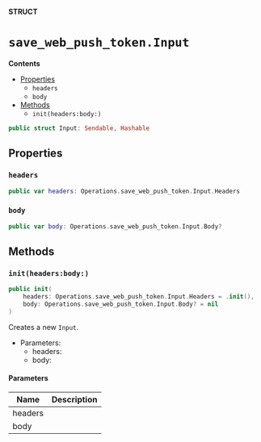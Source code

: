 **STRUCT**

# `save_web_push_token.Input`

**Contents**

- [Properties](#properties)
  - `headers`
  - `body`
- [Methods](#methods)
  - `init(headers:body:)`

```swift
public struct Input: Sendable, Hashable
```

## Properties
### `headers`

```swift
public var headers: Operations.save_web_push_token.Input.Headers
```

### `body`

```swift
public var body: Operations.save_web_push_token.Input.Body?
```

## Methods
### `init(headers:body:)`

```swift
public init(
    headers: Operations.save_web_push_token.Input.Headers = .init(),
    body: Operations.save_web_push_token.Input.Body? = nil
)
```

Creates a new `Input`.

- Parameters:
  - headers:
  - body:

#### Parameters

| Name | Description |
| ---- | ----------- |
| headers |  |
| body |  |